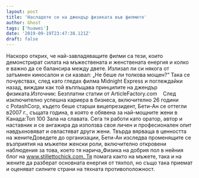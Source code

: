 ```yaml
---
layout: post
title: 'Насладете се на джендър физиката във филмите'
author: Ghost
tags: ['huawei']
date: '2019-09-19T23:47:38.121Z'
draft: false
---
```


Наскоро открих, че най-завладяващите филми са тези, които демонстрират силата на мъжествената и женствената енергия и колко е важно да се балансира между двете. Излизал ли си някога от затъмнен киносалон и си казвал: „Не беше ли толкова мощен?“ Така се почувствах, след като гледах филма Midnight Express и поглеждайки назад, виждам как той въплъщава принципите на джендър физиката.Източник: Безплатни статии от ArticleFactory.com    След изключително успешна кариера в бизнеса, включително 26 години с PotashCorp, където беше старши вицепрезидент, Бети-Ан се оттегли в2007 г., същата година, в която е обявена за най-мощните жени в Канада:Топ 100 Зала на славата. Сега тя работи като оратор, автор и наставник и се ангажира да използва своя личен и професионален опит навдъхновяват и овластяват други жени. Твърда вярваща в ценността на женитеДоведете до организации, Бети-Ан изследва променящите се възприятия на мъжетеи женски роли, включително откровени наблюдения за това, което тя нарича„Физика на добрия пол в нейния блог на www.stillettochick.com. Тя помага както на мъжете, така и на жените да разберат основната енергия от тяхпол, но също така приемат и оценяват силните страни на тяхната противоположност.
